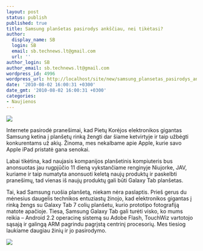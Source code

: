 ```yaml
---
layout: post
status: publish
published: true
title: Samsung planšetas pasirodys ankščiau, nei tikėtasi?
author:
  display_name: SB
  login: SB
  email: sb.technews.lt@gmail.com
  url: ''
author_login: SB
author_email: sb.technews.lt@gmail.com
wordpress_id: 4996
wordpress_url: http://localhost/site/new/samsung_plansetas_pasirodys_anksciau_nei_tiketasi/
date: '2010-08-02 16:00:31 +0300'
date_gmt: '2010-08-02 16:00:31 +0300'
categories:
- Naujienos
---
```

<div class="imgright"><img src="http://www.part.lt/img/6f3338ab0a994493173837e806fb1291831.jpg"  /></div>
<p>Internete pasirodė pranešimai, kad Pietų Korėjos elektronikos gigantas Samsung ketina į planšetų rinką žengti dar šiame ketvirtyje ir taip užbėgti konkurentams už akių. Žinoma, mes nekalbame apie Apple, kurie savo Apple iPad pristatė gana senokai.</p>
<p>Labai tikėtina, kad naujasis kompanijos planšetinis kompiuteris bus anonsuotas jau rugpjūčio 11 dieną vykstančiame renginyje Niujorke, JAV, kuriame ir taip numatyta anonsuoti keletą naujų produktų ir paskelbti pranešimų, tad vienas iš naujų produktų gali būti Galaxy Tab planšetas.</p>
<p>Tai, kad Samsung ruošia planšetą, niekam nėra paslaptis. Prieš gerus du mėnesius daugelis technikos entuziastų žinojo, kad elektronikos gigantas į rinką žengs su Galaxy Tab 7 colių planšetu, kurio prototipo fotografiją matote apačioje. Tiesa, Samsung Galaxy Tab gali turėti visko, ko mums reikia – Android 2.2 operacinę sistemą su Adobe Flash, TouchWiz vartotojo sąsają ir galingą ARM pagrindu pagrįstą centrinį procesorių. Mes tiesiog laukiame daugiau žinių ir jo pasirodymo.</p>
<p><img src="http://www.part.lt/img/0cfcd81bea9063b21133cbbf7c28e05d701.jpg" /></p>
